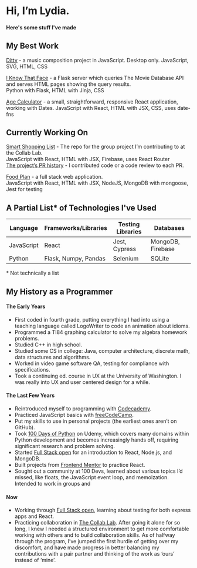 # Hi, I’m Lydia.
#### Here's some stuff I've made  
  
  
## My Best Work

[Ditty](https://github.com/lydiadunning/Ditty) - a music composition project in JavaScript. Desktop only.
JavaScript, SVG, HTML, CSS

[I Know That Face](https://github.com/lydiadunning/Iknowthatface) - a Flask server which queries The Movie Database API and serves HTML pages showing the query results.  
Python with Flask, HTML with Jinja, CSS

[Age Calculator](https://github.com/lydiadunning/age_calculator) - a small, straightforward, responsive React application, working with Dates.
JavaScript with React, HTML with JSX, CSS, uses date-fns

<!-- ## Examples of Specific Technologies

[Online Shop](https://github.com/lydiadunning/OnlineShop) - an ecommerce site using SQLite, not hosted.   
Python with Flask, SQLite with SQLAlchemy, HTML with Jinja, CSS, Stripe integration
-->
## Currently Working On

[Smart Shopping List](https://github.com/the-collab-lab/tcl-65-smart-shopping-list) - The repo for the group project I’m contributing to at the Collab Lab.  
JavaScript with React, HTML with JSX, Firebase, uses React Router  
[The project’s PR 
history](https://github.com/the-collab-lab/tcl-65-smart-shopping-list/pulls?q=is%3Apr+is%3Aclosed) - I contributed code or a code review to each PR.  

[Food Plan](https://github.com/lydiadunning/food-plan) - a full stack web application.   
JavaScript with React, HTML with JSX, NodeJS, MongoDB with mongoose, Jest for testing  


## A Partial List* of Technologies I've Used
| Language | Frameworks/Libraries | Testing Libraries | Databases
| --- | ----------- | --- | --- |
| JavaScript | React | Jest, Cypress | MongoDB, Firebase
| Python | Flask, Numpy, Pandas | Selenium | SQLite

\* Not technically a list

## My History as a Programmer

#### The Early Years
- First coded in fourth grade, putting everything I had into using a teaching language called LogoWriter to code an animation about idioms.   
- Programmed a TI84 graphing calculator to solve my algebra homework problems.  
- Studied C++ in high school.  
- Studied some CS in college: Java, computer architecture, discrete math, data structures and algorithms.  
- Worked in video game software QA, testing for compliance with specifications.   
- Took a continuing ed. course in UX at the University of Washington. I was really into UX and user centered design for a while.  
#### The Last Few Years
- Reintroduced myself to programming with [Codecademy](https://www.codecademy.com/).  
- Practiced JavaScript basics with [freeCodeCamp](https://www.freecodecamp.org/).  
- Put my skills to use in personal projects (the earliest ones aren’t on GitHub).  
- Took [100 Days of Python](https://www.udemy.com/course/100-days-of-code/) on Udemy, which covers many domains within Python development and becomes increasingly hands off, requiring significant research and problem solving.  
- Started [Full Stack open](https://fullstackopen.com/en/) for an introduction to React, Node.js, and MongoDB.  
- Built projects from [Frontend Mentor](https://www.frontendmentor.io/) to practice React.  
- Sought out a community at 100 Devs, learned about various topics I’d missed, like floats, the JavaScript event loop, and memoization. Intended to work in groups and  
#### Now
- Working through [Full Stack open](https://fullstackopen.com/en/), learning about testing for both express apps and React.  
- Practicing collaboration in [The Collab Lab](https://the-collab-lab.codes/).  After going it alone for so long, I knew I needed a structured environment to get more comfortable working with others and to build collaboration skills. As of halfway through the program, I’ve jumped the first hurdle of getting over my discomfort, and have made progress in better balancing my contributions with a pair partner and thinking of the work as ‘ours’ instead of ‘mine’.  
